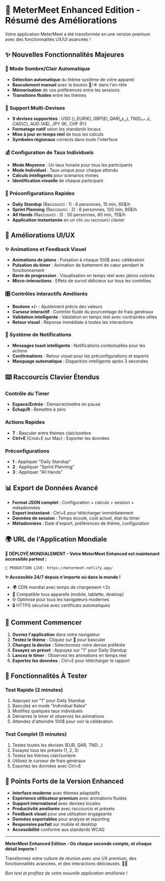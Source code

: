 # 🎉 MeterMeet Enhanced Edition - Résumé des Améliorations

Votre application MeterMeet a été transformée en une version premium avec des fonctionnalités UX/UI avancées !

## ✨ Nouvelles Fonctionnalités Majeures

### 🌙 Mode Sombre/Clair Automatique
- **Détection automatique** du thème système de votre appareil
- **Basculement manuel** avec le bouton 🌙/☀️ dans l'en-tête
- **Mémorisation** de vos préférences entre les sessions
- **Transitions fluides** entre les thèmes

### 💱 Support Multi-Devises
- **9 devises supportées** : USD ($), EUR (€), GBP (£), QAR (ر.ق), TND (د.ت), CAD (C$), AUD (A$), JPY (¥), CHF (Fr)
- **Formatage natif** selon les standards locaux
- **Mise à jour en temps réel** de tous les calculs
- **Symboles régionaux** corrects dans toute l'interface

### 💰 Configuration de Taux Individuels
- **Mode Moyenne** : Un taux horaire pour tous les participants
- **Mode Individuel** : Taux unique pour chaque attendu
- **Calculs intelligents** pour scenarios mixtes
- **Identification visuelle** de chaque participant

### 🎯 Préconfigurations Rapides
- **Daily Standup** (Raccourci : 1) : 8 personnes, 15 min, 65$/h
- **Sprint Planning** (Raccourci : 2) : 6 personnes, 120 min, 85$/h  
- **All Hands** (Raccourci : 3) : 50 personnes, 60 min, 75$/h
- **Application instantanée** en un clic ou raccourci clavier

## 🎨 Améliorations UI/UX

### ✨ Animations et Feedback Visuel
- **Animations de jalons** : Pulsation à chaque 100$ avec célébration
- **Pulsation du timer** : Animation de battement de cœur pendant le fonctionnement
- **Barre de progression** : Visualisation en temps réel avec jalons colorés
- **Micro-interactions** : Effets de survol délicieux sur tous les contrôles

### 🎛️ Contrôles Interactifs Améliorés
- **Boutons +/-** : Ajustement précis des valeurs
- **Curseur interactif** : Contrôle fluide du pourcentage de frais généraux
- **Validation intelligente** : Validation en temps réel avec contraintes utiles
- **Retour visuel** : Réponse immédiate à toutes les interactions

### 🔔 Système de Notifications
- **Messages toast intelligents** : Notifications contextuelles pour les actions
- **Confirmations** : Retour visuel pour les préconfigurations et exports
- **Masquage automatique** : Disparition intelligente après 3 secondes

## ⌨️ Raccourcis Clavier Étendus

### Contrôle du Timer
- **Espace/Entrée** : Démarrer/mettre en pause
- **Échap/R** : Remettre à zéro

### Actions Rapides  
- **T** : Basculer entre thèmes clair/sombre
- **Ctrl+E** (Cmd+E sur Mac) : Exporter les données

### Préconfigurations
- **1** : Appliquer "Daily Standup"
- **2** : Appliquer "Sprint Planning"
- **3** : Appliquer "All Hands"

## 📊 Export de Données Avancé

- **Format JSON complet** : Configuration + calculs + session + métadonnées
- **Export instantané** : Ctrl+E pour télécharger immédiatement
- **Données de session** : Temps écoulé, coût actuel, état du timer
- **Métadonnées** : Date d'export, préférences de thème, configuration

## 🌍 URL de l'Application Mondiale

**🎉 DÉPLOYÉ MONDIALEMENT - Votre MeterMeet Enhanced est maintenant accessible partout :**
```
🚀 PRODUCTION LIVE: https://metermeet.netlify.app/
```

**✨ Accessible 24/7 depuis n'importe où dans le monde !**
- 🌍 CDN mondial avec temps de chargement <2s
- 📱 Compatible tous appareils (mobile, tablette, desktop)  
- 🌐 Optimisé pour tous les navigateurs modernes
- 🔒 HTTPS sécurisé avec certificats automatiques

## 🚀 Comment Commencer

1. **Ouvrez l'application** dans votre navigateur
2. **Testez le thème** : Cliquez sur 🌙 pour basculer
3. **Changez la devise** : Sélectionnez votre devise préférée
4. **Essayez un préset** : Appuyez sur "1" pour Daily Standup
5. **Lancez le timer** : Observez les animations en temps réel
6. **Exportez les données** : Ctrl+E pour télécharger le rapport

## 🎯 Fonctionnalités À Tester

### Test Rapide (2 minutes)
1. Appuyez sur "1" pour Daily Standup
2. Basculez en mode "Individual Rates" 
3. Modifiez quelques taux individuels
4. Démarrez le timer et observez les animations
5. Attendez d'atteindre 100$ pour voir la célébration

### Test Complet (5 minutes)
1. Testez toutes les devises (EUR, QAR, TND...)
2. Essayez tous les présets (1, 2, 3)
3. Testez les thèmes clair/sombre
4. Utilisez le curseur de frais généraux
5. Exportez les données avec Ctrl+E

## 🎉 Points Forts de la Version Enhanced

- **Interface moderne** avec thèmes adaptatifs
- **Expérience utilisateur premium** avec animations fluides
- **Support international** avec devises locales  
- **Productivité améliorée** avec raccourcis et présets
- **Feedback visuel** pour une utilisation engageante
- **Données exportables** pour analyse et reporting
- **Responsive parfait** sur mobile et desktop
- **Accessibilité** conforme aux standards WCAG

---

**MeterMeet Enhanced Edition - Où chaque seconde compte, et chaque détail importe !** 

Transformez votre culture de réunion avec une UX premium, des fonctionnalités avancées, et des interactions délicieuses. 🚀✨

*Bon test et profitez de votre nouvelle application améliorée !*